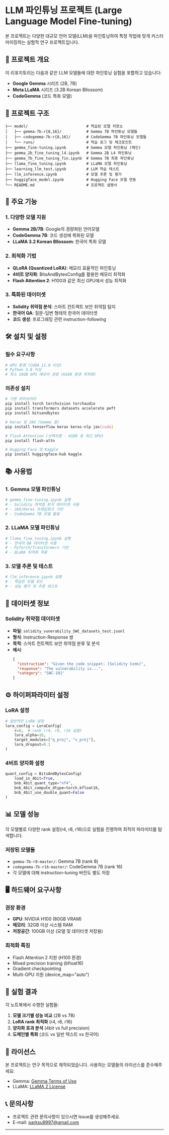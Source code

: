 # LLM 파인튜닝 프로젝트 (Large Language Model Fine-tuning)

본 프로젝트는 다양한 대규모 언어 모델(LLM)을 파인튜닝하여 특정 작업에 맞게 커스터마이징하는 실험적 연구 프로젝트입니다.

## 🎯 프로젝트 개요

이 리포지토리는 다음과 같은 LLM 모델들에 대한 파인튜닝 실험을 포함하고 있습니다:
- **Google Gemma** 시리즈 (2B, 7B)
- **Meta LLaMA** 시리즈 (3.2B Korean Bllossom)
- **CodeGemma** (코드 특화 모델)

## 📁 프로젝트 구조

```
├── model/                          # 학습된 모델 저장소
│   ├── gemma-7b-r{8,16}/           # Gemma 7B 파인튜닝 모델들
│   ├── codegemma-7b-r{8,16}/       # CodeGemma 7B 파인튜닝 모델들
│   └── runs/                       # 학습 로그 및 체크포인트
├── gemma_fine-tuning.ipynb         # Gemma 모델 파인튜닝 (메인)
├── gemma_2b_fine_tuning_l4.ipynb   # Gemma 2B L4 파인튜닝
├── gemma_7b_fine_tuning_fin.ipynb  # Gemma 7B 최종 파인튜닝
├── llama_fine_tuning.ipynb         # LLaMA 모델 파인튜닝
├── learning_llm_test.ipynb         # LLM 학습 테스트
├── llm_inference.ipynb             # 모델 추론 및 평가
├── huggigface_model.ipynb          # Hugging Face 모델 연동
└── README.md                       # 프로젝트 설명서
```

## 🚀 주요 기능

### 1. 다양한 모델 지원
- **Gemma 2B/7B**: Google의 경량화된 언어모델
- **CodeGemma 7B**: 코드 생성에 특화된 모델
- **LLaMA 3.2 Korean Bllossom**: 한국어 특화 모델

### 2. 최적화 기법
- **QLoRA (Quantized LoRA)**: 메모리 효율적인 파인튜닝
- **4비트 양자화**: BitsAndBytesConfig를 활용한 메모리 최적화
- **Flash Attention 2**: H100과 같은 최신 GPU에서 성능 최적화

### 3. 특화된 데이터셋
- **Solidity 취약점 분석**: 스마트 컨트랙트 보안 취약점 탐지
- **한국어 QA**: 질문-답변 형태의 한국어 데이터셋
- **코드 생성**: 프로그래밍 관련 instruction-following

## 🛠️ 설치 및 설정

### 필수 요구사항
```bash
# GPU 환경 (CUDA 11.8 이상)
# Python 3.8 이상
# 최소 16GB GPU 메모리 권장 (H100 환경 최적화)
```

### 의존성 설치
```bash
# 기본 라이브러리
pip install torch torchvision torchaudio
pip install transformers datasets accelerate peft
pip install bitsandbytes

# Keras 및 JAX (Gemma 용)
pip install tensorflow keras keras-nlp jax[cuda]

# Flash Attention (선택사항 - H100 등 최신 GPU)
pip install flash-attn

# Hugging Face 및 Kaggle
pip install huggingface-hub kaggle
```

## 📚 사용법

### 1. Gemma 모델 파인튜닝
```python
# gemma_fine-tuning.ipynb 실행
# - Solidity 취약점 분석 데이터셋 사용
# - JAX/Keras 프레임워크 기반
# - CodeGemma 7B 모델 활용
```

### 2. LLaMA 모델 파인튜닝
```python
# llama_fine_tuning.ipynb 실행
# - 한국어 QA 데이터셋 사용
# - PyTorch/Transformers 기반
# - QLoRA 최적화 적용
```

### 3. 모델 추론 및 테스트
```python
# llm_inference.ipynb 실행
# - 학습된 모델 로드
# - 성능 평가 및 추론 테스트
```

## 🎯 데이터셋 정보

### Solidity 취약점 데이터셋
- **파일**: `solidity_vunerability_SWC_datasets_test.jsonl`
- **형식**: Instruction-Response 쌍
- **목적**: 스마트 컨트랙트 보안 취약점 분류 및 분석
- **예시**:
  ```json
  {
    "instruction": "Given the code snippet: [Solidity Code]",
    "response": "The vulnerability is...",
    "category": "SWC-101"
  }
  ```

## ⚙️ 하이퍼파라미터 설정

### LoRA 설정
```python
# 일반적인 LoRA 설정
lora_config = LoraConfig(
    r=8,  # rank (r4, r8, r16 실험)
    lora_alpha=16,
    target_modules=["q_proj", "v_proj"],
    lora_dropout=0.1
)
```

### 4비트 양자화 설정
```python
quant_config = BitsAndBytesConfig(
    load_in_4bit=True,
    bnb_4bit_quant_type="nf4",
    bnb_4bit_compute_dtype=torch.bfloat16,
    bnb_4bit_use_double_quant=False
)
```

## 📊 모델 성능

각 모델별로 다양한 rank 설정(r4, r8, r16)으로 실험을 진행하여 최적의 파라미터를 탐색합니다.

### 저장된 모델들
- `gemma-7b-r8-master/`: Gemma 7B (rank 8)
- `codegemma-7b-r16-master/`: CodeGemma 7B (rank 16)
- 각 모델에 대해 instruction-tuning 버전도 별도 저장

## 🖥️ 하드웨어 요구사항

### 권장 환경
- **GPU**: NVIDIA H100 (80GB VRAM)
- **메모리**: 32GB 이상 시스템 RAM
- **저장공간**: 100GB 이상 (모델 및 데이터셋 저장용)

### 최적화 특징
- Flash Attention 2 지원 (H100 환경)
- Mixed precision training (bfloat16)
- Gradient checkpointing
- Multi-GPU 지원 (device_map="auto")

## 🔬 실험 결과

각 노트북에서 수행한 실험들:
1. **모델 크기별 성능 비교** (2B vs 7B)
2. **LoRA rank 최적화** (r4, r8, r16)
3. **양자화 효과 분석** (4bit vs full precision)
4. **도메인별 특화** (코드 vs 일반 텍스트 vs 한국어)

## 📄 라이선스

본 프로젝트는 연구 목적으로 제작되었습니다. 사용하는 모델들의 라이선스를 준수해주세요:
- Gemma: [Gemma Terms of Use](https://ai.google.dev/gemma/terms)
- LLaMA: [LLaMA 2 License](https://github.com/facebookresearch/llama/blob/main/LICENSE)

## 📞 문의사항

- 프로젝트 관련 문의사항이 있으시면 Issue를 생성해주세요.
- E-mail: parksu9997@gmail.com


---